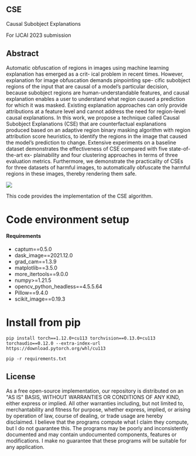 ## __CSE__
Causal Subobject Explanations

For IJCAI 2023 submission

## __Abstract__

Automatic obfuscation of regions in images using
machine learning explanation has emerged as a crit-
ical problem in recent times. However, explanation
for image obfuscation demands pinpointing spe-
cific subobject regions of the input that are causal
of a model’s particular decision, because subobject
regions are human-understandable features, and
causal explanation enables a user to understand
what region caused a prediction for which it was
masked. Existing explanation approaches can
only provide attributions at a feature level and
cannot address the need for region-level causal
explanations. In this work, we propose a technique
called Causal Subobject Explanations (CSE) that
are counterfactual explanations produced based
on an adaptive region binary masking algorithm
with region attribution score heuristics, to identify
the regions in the image that caused the model’s
prediction to change. Extensive experiments on
a baseline dataset demonstrates the effectiveness
of CSE compared with five state-of-the-art ex-
plainability and four clustering approaches in
terms of three evaluation metrics. Furthermore,
we demonstrate the practicality of CSEs for three
datasets of harmful images, to automatically
obfuscate the harmful regions in these images,
thereby rendering them safe.


![](./Screenshot%202023-03-25%20110536.png)



This code provides the implementation of the CSE algorithm.

# Code environment setup

#### Requirements
- captum==0.5.0
- dask_image==2021.12.0
- grad_cam==1.3.9
- matplotlib==3.5.0
- more_itertools==9.0.0
- numpy>=1.21.5
- opencv_python_headless==4.5.5.64
- Pillow==9.4.0
- scikit_image==0.19.3


# Install from pip

`pip install torch==1.12.0+cu113 torchvision==0.13.0+cu113 torchaudio==0.12.0 --extra-index-url https://download.pytorch.org/whl/cu113`

`pip -r requirements.txt`








## License
As a free open-source implementation, our repository is distributed on an "AS IS" BASIS, WITHOUT WARRANTIES OR CONDITIONS OF ANY KIND, either express or implied. All other warranties including, but not limited to, merchantability and fitness for purpose, whether express, implied, or arising by operation of law, course of dealing, or trade usage are hereby disclaimed. I believe that the programs compute what I claim they compute, but I do not guarantee this. The programs may be poorly and inconsistently documented and may contain undocumented components, features or modifications. I make no guarantee that these programs will be suitable for any application.